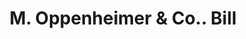 ---
doi: 10.7916/D80K3MQW
date_other: '1890'
date_other_textual: 1890-1899
form: printed ephemera
genre:
- Invoices
name:
- M. Oppenheimer & Co.
object_in_context_url: https://biggert.cul.columbia.edu/items/view/ave_biggert_01481
subject_hierarchical_geographic:
- Pittsburgh, Pennsylvania, United States
subject_name:
- M. Oppenheimer & Co.
title: M. Oppenheimer & Co.. Bill
sort_title: M. Oppenheimer & Co.. Bill
call_number: ave_biggert_01481
coordinates:
- 40.439722222222215,-79.97638888888889
pid: ave_biggert_01481
identifiers: ave_biggert_01481
thumbnail: https://derivativo-2.library.columbia.edu/iiif/2/ldpd:344002/full/!256,256/0/native.jpg
permalink: "/biggert/ave_biggert_01481/"
layout: iiif-image-page
---
